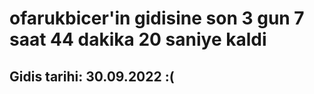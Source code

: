 # ofarukbicer'in gidisine son 3 gun 7 saat 44 dakika 20 saniye kaldi

## Gidis tarihi: 30.09.2022 :(
